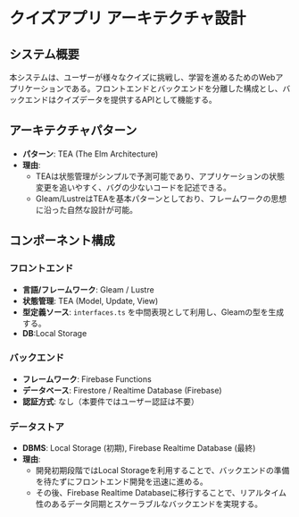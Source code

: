 # クイズアプリ アーキテクチャ設計

## システム概要

本システムは、ユーザーが様々なクイズに挑戦し、学習を進めるためのWebアプリケーションである。フロントエンドとバックエンドを分離した構成とし、バックエンドはクイズデータを提供するAPIとして機能する。

## アーキテクチャパターン

- **パターン**: TEA (The Elm Architecture)
- **理由**: 
    - TEAは状態管理がシンプルで予測可能であり、アプリケーションの状態変更を追いやすく、バグの少ないコードを記述できる。
    - Gleam/LustreはTEAを基本パターンとしており、フレームワークの思想に沿った自然な設計が可能。

## コンポーネント構成

### フロントエンド

- **言語/フレームワーク**: Gleam / Lustre
- **状態管理**: TEA (Model, Update, View)
- **型定義ソース**: `interfaces.ts` を中間表現として利用し、Gleamの型を生成する。
- **DB**:Local Storage 

### バックエンド

- **フレームワーク**: Firebase Functions
- **データベース**: Firestore / Realtime Database (Firebase)
- **認証方式**: なし（本要件ではユーザー認証は不要）

### データストア

- **DBMS**: Local Storage (初期), Firebase Realtime Database (最終)
- **理由**: 
    - 開発初期段階ではLocal Storageを利用することで、バックエンドの準備を待たずにフロントエンド開発を迅速に進める。
    - その後、Firebase Realtime Databaseに移行することで、リアルタイム性のあるデータ同期とスケーラブルなバックエンドを実現する。

